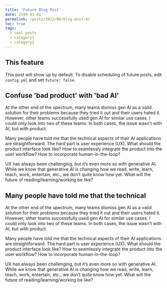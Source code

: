 ```yaml
---
title: 'Future Blog Post'
date: 2199-01-01
permalink: /posts/2012/08/blog-post-4/
toc: true
tags:
  - cool posts
  - category1
  - category2
---
```

## This feature
This post will show up by default. To disable scheduling of future posts, edit `config.yml` and set `future: false`. 

## Confuse 'bad product' with 'bad AI'
At the other end of the spectrum, many teams dismiss gen AI as a valid solution for their problems because they tried it out and their users hated it. However, other teams successfully used gen AI for similar use cases. I could only look into two of these teams. In both cases, the issue wasn’t with AI, but with product.

Many people have told me that the technical aspects of their AI applications are straightforward. The hard part is user experience (UX). What should the product interface look like? How to seamlessly integrate the product into the user workflow? How to incorporate human-in-the-loop?

UX has always been challenging, but it’s even more so with generative AI. While we know that generative AI is changing how we read, write, learn, teach, work, entertain, etc., we don’t quite know how yet. What will the future of reading/learning/working be like?


## Many people have told me that the technical
At the other end of the spectrum, many teams dismiss gen AI as a valid solution for their problems because they tried it out and their users hated it. However, other teams successfully used gen AI for similar use cases. I could only look into two of these teams. In both cases, the issue wasn’t with AI, but with product.

Many people have told me that the technical aspects of their AI applications are straightforward. The hard part is user experience (UX). What should the product interface look like? How to seamlessly integrate the product into the user workflow? How to incorporate human-in-the-loop?

UX has always been challenging, but it’s even more so with generative AI. While we know that generative AI is changing how we read, write, learn, teach, work, entertain, etc., we don’t quite know how yet. What will the future of reading/learning/working be like?